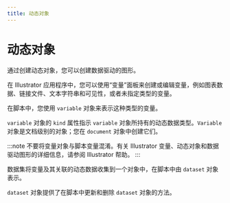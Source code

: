 ```yaml
---
title: 动态对象
---
```

# 动态对象

通过创建动态对象，您可以创建数据驱动的图形。

在 Illustrator 应用程序中，您可以使用“变量”面板来创建或编辑变量，例如图表数据、链接文件、文本字符串和可见性，或者未指定类型的变量。

在脚本中，您使用 `variable` 对象来表示这种类型的变量。

`variable` 对象的 `kind` 属性指示 `variable` 对象所持有的动态数据类型。`Variable` 对象是文档级别的对象；您在 `document` 对象中创建它们。

:::note
不要将变量对象与脚本变量混淆。有关 Illustrator 变量、动态对象和数据驱动图形的详细信息，请参阅 Illustrator 帮助。
:::

数据集将变量及其关联的动态数据收集到一个对象中，在脚本中由 `dataset` 对象表示。

`dataset` 对象提供了在脚本中更新和删除 `dataset` 对象的方法。